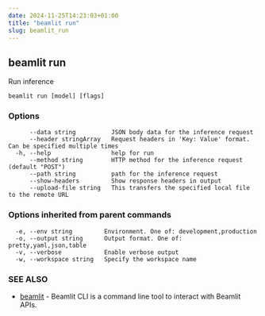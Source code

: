 ```yaml
---
date: 2024-11-25T14:23:03+01:00
title: "beamlit run"
slug: beamlit_run
---
```

## beamlit run

Run inference

```
beamlit run [model] [flags]
```

### Options

```
      --data string          JSON body data for the inference request
      --header stringArray   Request headers in 'Key: Value' format. Can be specified multiple times
  -h, --help                 help for run
      --method string        HTTP method for the inference request (default "POST")
      --path string          path for the inference request
      --show-headers         Show response headers in output
      --upload-file string   This transfers the specified local file to the remote URL
```

### Options inherited from parent commands

```
  -e, --env string         Environment. One of: development,production
  -o, --output string      Output format. One of: pretty,yaml,json,table
  -v, --verbose            Enable verbose output
  -w, --workspace string   Specify the workspace name
```

### SEE ALSO

* [beamlit](beamlit.md)	 - Beamlit CLI is a command line tool to interact with Beamlit APIs.

